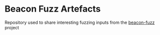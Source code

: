 # Beacon Fuzz Artefacts

Repository used to share interesting fuzzing inputs from the [beacon-fuzz](https://github.com/sigp/beacon-fuzz) project

